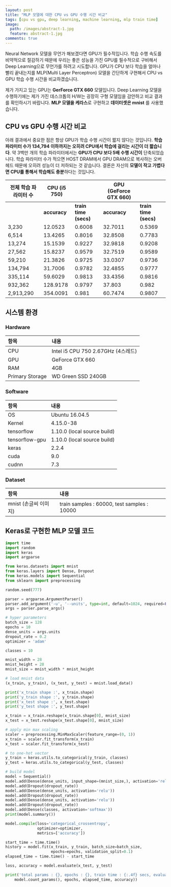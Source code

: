 ```yaml
---
layout: post
title: "MLP 모델에 대한 CPU vs GPU 수행 시간 비교"
tags: [cpu vs gpu, deep learning, machine learning, mlp train time]
image:
  path: /images/abstract-1.jpg
  feature: abstract-1.jpg
comments: true
---
```


Neural Network 모델을 무언가 해보겠다면 GPU가 필수적입니다. 학습 수행 속도를 비약적으로 절감하기 때문에 우리는 좋은 성능을 가진 GPU를 필수적으로 구비해서 Deep Learning으로 무언가를 하려고 시도합니다.  GPU가 CPU 보다 학습을 얼마나 빨리 끝내는지를 MLP(Multi Layer Perceptron) 모델을 간단하게 구현해서 CPU vs GPU 학습 수행 시간을 비교하겠습니다.

제가 가지고 있는 GPU는 **GerForce GTX 660** 모델입니다. Deep Learning 모델을 수행하기에는 제가 가진 데스크톱의 H/W는 굉장히 구형 모델임을 감안하고 비교 결과를 확인하시기 바랍니다. **MLP 모델을 케라스**로 구현하고  **데이터셋은 mnist** 를 사용했습니다.

## CPU vs GPU 수행 시간 비교

아래 결과에서 중요한 점은 항상 GPU가 학습 수행 시간이 짧지 않다는 것입니다. **학습 파라미터 수가 134,794 이하까지는 오히려 CPU에서 학습에 걸리는 시간이 더 짧습니다**. 약 3백만 개의 학습 파라미터에서는 **GPU가 CPU 보다 5배 수행 시간이** 단축되었습니다. 학습 파라미터 수가 적으면 HOST DRAM에서 GPU DRAM으로 복사하는 오버헤드 때문에 오히려 성능이 더 저하되는 것 같습니다. 결론은 자신의 **모델이 작고 가볍다면 CPU를 통해서 학습해도 충분**하다는 것입니다.



| **전체 학습 파라미터 수** | **CPU (i5 750)** |                       | **GPU (GeForce GTX 660)** |                       |
| ------------------------- | ---------------- | --------------------- | ------------------------- | --------------------- |
|                           | **accuracy**     | **train time (secs)** | **accuracy**              | **train time (secs)** |
| 3,230                     | 12.0523          | 0.6008                | 32.7011                   | 0.5369                |
| 6,514                     | 13.4265          | 0.8016                | 32.8508                   | 0.7783                |
| 13,274                    | 15.1539          | 0.9227                | 32.9818                   | 0.9208                |
| 27,562                    | 15.8237          | 0.9579                | 32.7519                   | 0.9589                |
| 59,210                    | 21.3826          | 0.9725                | 33.0307                   | 0.9736                |
| 134,794                   | 31.7006          | 0.9782                | 32.4855                   | 0.9777                |
| 335,114                   | 59.6029          | 0.9813                | 33.4356                   | 0.9816                |
| 932,362                   | 128.9178         | 0.9797                | 37.803                    | 0.982                 |
| 2,913,290                 | 354.0091         | 0.981                 | 60.7474                   | 0.9807                |

## 시스템 환경

### Hardware

| 항목            | 내용                               |
| :-------------- | :--------------------------------- |
| CPU             | Intel i5 CPU 750 2.67GHz (4스레드) |
| GPU             | GeForce GTX 660                    |
| RAM             | 4GB                                |
| Primary Storage | WD Green SSD 240GB                 |

### Software

| 항목           | 내용                        |
| :------------- | :-------------------------- |
| OS             | Ubuntu 16.04.5              |
| Kernel         | 4.15.0-38                   |
| tensorflow     | 1.10.0 (local source build) |
| tensorflow-gpu | 1.10.0 (local source build) |
| keras          | 2.2.4                       |
| cuda           | 9.0                         |
| cudnn          | 7.3                         |

### Dataset

| 항목                  | 내용                                        |
| :-------------------- | :------------------------------------------ |
| mnist (손글씨 이미지) | train samples : 60000, test samples : 10000 |

## Keras로 구현한 MLP 모델 코드

```python
import time
import random
import keras
import argparse

from keras.datasets import mnist
from keras.layers import Dense, Dropout
from keras.models import Sequential
from sklearn import preprocessing

random.seed(777)

parser = argparse.ArgumentParser()
parser.add_argument('-u', '--units', type=int, default=1024, required=False)
args = parser.parse_args()

# hyper parameters
batch_size = 128
epochs = 10
dense_units = args.units
dropout_rate = 0.2
optimizer = 'adam'

classes = 10

mnist_width = 28
mnist_height = 28
mnist_size = mnist_width * mnist_height

# load mnist data
(x_train, y_train), (x_test, y_test) = mnist.load_data()

print('x_train shape :', x_train.shape)
print('y_train shape :', y_train.shape)
print('x_test shape :', x_test.shape)
print('y_test shape :', y_test.shape)

x_train = x_train.reshape(x_train.shape[0], mnist_size)
x_test = x_test.reshape(x_test.shape[0], mnist_size)

# apply min max scaling
scaler = preprocessing.MinMaxScaler(feature_range=(0, 1))
x_train = scaler.fit_transform(x_train)
x_test = scaler.fit_transform(x_test)

# to one-hot vector
y_train = keras.utils.to_categorical(y_train, classes)
y_test = keras.utils.to_categorical(y_test, classes)

# build model
model = Sequential()
model.add(Dense(dense_units, input_shape=(mnist_size,), activation='relu'))
model.add(Dropout(dropout_rate))
model.add(Dense(dense_units, activation='relu'))
model.add(Dropout(dropout_rate))
model.add(Dense(dense_units, activation='relu'))
model.add(Dropout(dropout_rate))
model.add(Dense(classes, activation='softmax'))
print(model.summary())

model.compile(loss='categorical_crossentropy',
              optimizer=optimizer,
              metrics=['accuracy'])

start_time = time.time()
history = model.fit(x_train, y_train, batch_size=batch_size,
                    epochs=epochs, validation_split=0.1)
elapsed_time = time.time() - start_time

loss, accuracy = model.evaluate(x_test, y_test)

print('total params : {}, epochs : {}, train time : {:.4f} secs, evaluate accuracy : {:.4f}'.format(
    model.count_params(), epochs, elapsed_time, accuracy))
```

